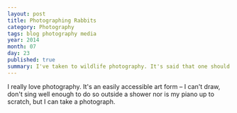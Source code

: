```yaml
---
layout: post
title: Photographing Rabbits
category: Photography
tags: blog photography media
year: 2014
month: 07
day: 23
published: true
summary: I've taken to wildlife photography. It's said that one should never work with animals.
---
```

I really love photography. It's an easily accessible art form &ndash; I can't draw, don't sing well enough to do so outside a shower nor is my piano up to scratch, but I can take a photograph.
